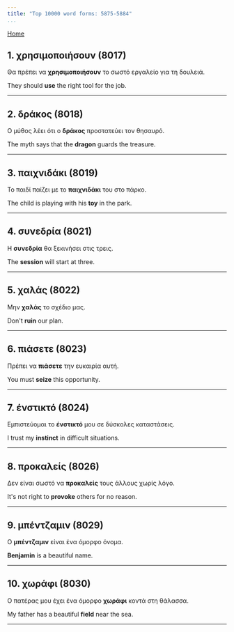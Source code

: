 ```yaml
---
title: "Top 10000 word forms: 5875-5884"
...
```


[Home](./) 

## 1. χρησιμοποιήσουν (8017)

Θα πρέπει να **χρησιμοποιήσουν** το σωστό εργαλείο για τη δουλειά.  

They should **use** the right tool for the job.

---

## 2. δράκος (8018)

Ο μύθος λέει ότι ο **δράκος** προστατεύει τον θησαυρό.  

The myth says that the **dragon** guards the treasure.

---

## 3. παιχνιδάκι (8019)

Το παιδί παίζει με το **παιχνιδάκι** του στο πάρκο.

The child is playing with his **toy** in the park.

---

## 4. συνεδρία (8021)

Η **συνεδρία** θα ξεκινήσει στις τρεις.

The **session** will start at three.

---

## 5. χαλάς (8022)

Μην **χαλάς** το σχέδιο μας.

Don't **ruin** our plan.

---

## 6. πιάσετε (8023)

Πρέπει να **πιάσετε** την ευκαιρία αυτή.

You must **seize** this opportunity.

---

## 7. ένστικτό (8024)

Εμπιστεύομαι το **ένστικτό** μου σε δύσκολες καταστάσεις.  

I trust my **instinct** in difficult situations.

---

## 8. προκαλείς (8026)

Δεν είναι σωστό να **προκαλείς** τους άλλους χωρίς λόγο.  

It's not right to **provoke** others for no reason.

---

## 9. μπέντζαμιν (8029)

Ο **μπέντζαμιν** είναι ένα όμορφο όνομα.

**Benjamin** is a beautiful name.

---

## 10. χωράφι (8030)

Ο πατέρας μου έχει ένα όμορφο **χωράφι** κοντά στη θάλασσα.  

My father has a beautiful **field** near the sea.

---

